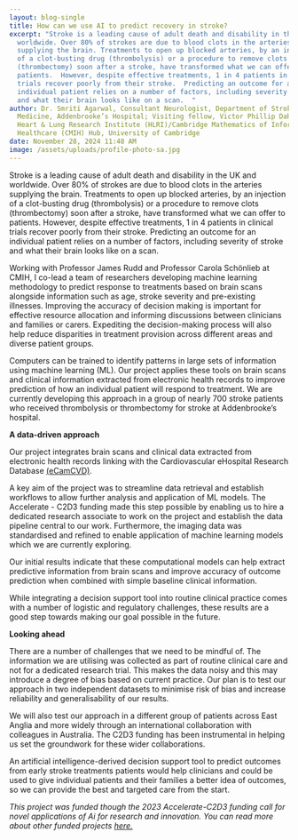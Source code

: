 ```yaml
---
layout: blog-single
title: How can we use AI to predict recovery in stroke?
excerpt: "Stroke is a leading cause of adult death and disability in the UK and
  worldwide. Over 80% of strokes are due to blood clots in the arteries
  supplying the brain. Treatments to open up blocked arteries, by an injection
  of a clot-busting drug (thrombolysis) or a procedure to remove clots
  (thrombectomy) soon after a stroke, have transformed what we can offer to
  patients.  However, despite effective treatments, 1 in 4 patients in clinical
  trials recover poorly from their stroke.  Predicting an outcome for an
  individual patient relies on a number of factors, including severity of stroke
  and what their brain looks like on a scan.  "
author: Dr. Smriti Agarwal, Consultant Neurologist, Department of Stroke
  Medicine, Addenbrooke’s Hospital; Visiting fellow, Victor Phillip Dahdaleh
  Heart & Lung Research Institute (HLRI)/Cambridge Mathematics of Information in
  Healthcare (CMIH) Hub, University of Cambridge
date: November 28, 2024 11:48 AM
image: /assets/uploads/profile-photo-sa.jpg
---
```

Stroke is a leading cause of adult death and disability in the UK and worldwide. Over 80% of strokes are due to blood clots in the arteries supplying the brain. Treatments to open up blocked arteries, by an injection of a clot-busting drug (thrombolysis) or a procedure to remove clots (thrombectomy) soon after a stroke, have transformed what we can offer to patients.  However, despite effective treatments, 1 in 4 patients in clinical trials recover poorly from their stroke.  Predicting an outcome for an individual patient relies on a number of factors, including severity of stroke and what their brain looks like on a scan.  

Working with Professor James Rudd and Professor Carola Schönlieb at CMIH, I co-lead a team of researchers developing machine learning methodology to predict response to treatments based on brain scans alongside information such as age, stroke severity and pre-existing illnesses. Improving the accuracy of decision making is important for effective resource allocation and informing discussions between clinicians and families or carers. Expediting the decision-making process will also help reduce disparities in treatment provision across different areas and diverse patient groups.


Computers can be trained to identify patterns in large sets of information using machine learning (ML). Our project applies these tools on brain scans and clinical information extracted from electronic health records to improve prediction of how an individual patient will respond to treatment. We are currently developing this approach in a group of nearly 700 stroke patients who received thrombolysis or thrombectomy for stroke at Addenbrooke’s hospital.


**A data-driven approach**


Our project integrates brain scans and clinical data extracted from electronic health records linking with the Cardiovascular eHospital Research Database [(eCamCVD)](https://www.hra.nhs.uk/planning-and-improving-research/application-summaries/research-summaries/cardiovascular-ehospital-research-database-ecamcvd-v1/). 


A key aim of the project was to streamline data retrieval and establish workflows to allow further analysis and application of ML models. The Accelerate - C2D3 funding made this step possible by enabling us to hire a dedicated research associate to work on the project and establish the data pipeline central to our work.  Furthermore, the imaging data was standardised and refined to enable application of machine learning models which we are currently exploring. 

Our initial results indicate that these computational models can help extract predictive information from brain scans and improve accuracy of outcome prediction when combined with simple baseline clinical information.

While integrating a decision support tool into routine clinical practice comes with a number of logistic and regulatory challenges, these results are a good step towards making our goal possible in the future.

**Looking ahead**

There are a number of challenges that we need to be mindful of. The information we are utilising was collected as part of routine clinical care and not for a dedicated research trial. This makes the data noisy and this may introduce a degree of bias based on current practice. Our plan is to test our approach in two independent datasets to minimise risk of bias and increase reliability and generalisability of our results. 

We will also test our approach in a different group of patients across East Anglia and more widely through an international collaboration with colleagues in Australia. The C2D3 funding has been instrumental in helping us set the groundwork for these wider collaborations.

An artificial intelligence-derived decision support tool to predict outcomes from early stroke treatments patients would help clinicians and could be used to give individual patients and their families a better idea of outcomes, so we can provide the best and targeted care from the start.

*T﻿his project was funded though the 2023 Accelerate-C2D3 funding call for novel applications of Ai for research and innovation. You can read more about other funded projects [here.](https://science.ai.cam.ac.uk/news/2023-10-26-pursuing-innovative-applications-of-ai-in-research-and-real-world-contexts-%E2%80%93-announcing-our-2023-projects.html)*